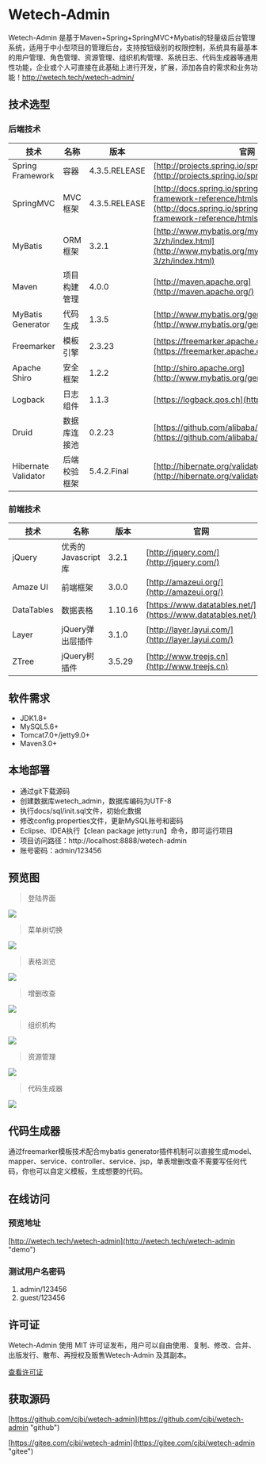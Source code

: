 # Wetech-Admin

Wetech-Admin 是基于Maven+Spring+SpringMVC+Mybatis的轻量级后台管理系统，适用于中小型项目的管理后台，支持按钮级别的权限控制，系统具有最基本的用户管理、角色管理、资源管理、组织机构管理、系统日志、代码生成器等通用性功能，企业或个人可直接在此基础上进行开发，扩展，添加各自的需求和业务功能！http://wetech.tech/wetech-admin/

## 技术选型

### 后端技术

技术 | 名称 | 版本 | 官网
----|------|----|----
Spring Framework | 容器 | 4.3.5.RELEASE | [http://projects.spring.io/spring-framework/](http://projects.spring.io/spring-framework/)
SpringMVC | MVC框架 | 4.3.5.RELEASE |  [http://docs.spring.io/spring/docs/current/spring-framework-reference/htmlsingle/#mvc](http://docs.spring.io/spring/docs/current/spring-framework-reference/htmlsingle/#mvc)
MyBatis | ORM框架 | 3.2.1 |  [http://www.mybatis.org/mybatis-3/zh/index.html](http://www.mybatis.org/mybatis-3/zh/index.html)
Maven | 项目构建管理 | 4.0.0 |  [http://maven.apache.org](http://maven.apache.org/)
MyBatis Generator | 代码生成 | 1.3.5 |  [http://www.mybatis.org/generator/index.html](http://www.mybatis.org/generator/index.html)
Freemarker | 模板引擎 | 2.3.23 |  [https://freemarker.apache.org/](https://freemarker.apache.org/)
Apache Shiro | 安全框架 | 1.2.2 |  [http://shiro.apache.org](http://www.mybatis.org/generator/index.html)
Logback | 日志组件 | 1.1.3 |  [https://logback.qos.ch](https://logback.qos.ch/)
Druid | 数据库连接池 | 0.2.23 |  [https://github.com/alibaba/druid](https://github.com/alibaba/druid)
Hibernate Validator | 后端校验框架 | 5.4.2.Final | [http://hibernate.org/validator/](http://hibernate.org/validator/)

### 前端技术

技术 | 名称 | 版本 |  官网
----|------|----|----
jQuery | 优秀的Javascript库 | 3.2.1 |  [http://jquery.com/](http://jquery.com/)
Amaze UI | 前端框架 | 3.0.0 |  [http://amazeui.org/](http://amazeui.org/)
DataTables | 数据表格 | 1.10.16 |  [https://www.datatables.net/](https://www.datatables.net/)
Layer | jQuery弹出层插件 | 3.1.0 |  [http://layer.layui.com/](http://layer.layui.com/)
ZTree | jQuery树插件 | 3.5.29 |  [http://www.treejs.cn](http://www.treejs.cn)

## 软件需求

- JDK1.8+
- MySQL5.6+
- Tomcat7.0+/jetty9.0+
- Maven3.0+

## 本地部署

- 通过git下载源码
- 创建数据库wetech_admin，数据库编码为UTF-8
- 执行docs/sql/init.sql文件，初始化数据
- 修改config.properties文件，更新MySQL账号和密码
- Eclipse、IDEA执行【clean package jetty:run】命令，即可运行项目
- 项目访问路径：http://localhost:8888/wetech-admin
- 账号密码：admin/123456

## 预览图

> 登陆界面

![](docs/preview/1.gif)

> 菜单树切换

![](docs/preview/2.gif)

> 表格浏览

![](docs/preview/3.gif)

> 增删改查

![](docs/preview/4.gif)

> 组织机构

![](docs/preview/5.gif)

> 资源管理

![](docs/preview/6.gif)

> 代码生成器

![](docs/preview/7.PNG)

## 代码生成器

通过freemarker模板技术配合mybatis generator插件机制可以直接生成model、mapper、service、controller、service、jsp，单表增删改查不需要写任何代码，你也可以自定义模板，生成想要的代码。

## 在线访问

### 预览地址

[http://wetech.tech/wetech-admin](http://wetech.tech/wetech-admin "demo")

### 测试用户名密码
1. admin/123456
2. guest/123456

## 许可证

Wetech-Admin 使用 MIT 许可证发布，用户可以自由使用、复制、修改、合并、出版发行、散布、再授权及贩售Wetech-Admin 及其副本。

[查看许可证](https://github.com/cjbi/wetech-admin/blob/master/LICENSE "LICENSE")

## 获取源码

 [https://github.com/cjbi/wetech-admin](https://github.com/cjbi/wetech-admin "github")

 [https://gitee.com/cjbi/wetech-admin](https://gitee.com/cjbi/wetech-admin "gitee")

